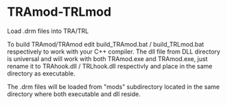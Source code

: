 # TRAmod-TRLmod
Load .drm files into TRA/TRL

To build TRAmod/TRAmod edit build_TRAmod.bat / build_TRLmod.bat respectively to work with your C++ compiler.
The dll file from DLL directory is universal and will work with both TRAmod.exe and TRAmod.exe, just rename it to TRAhook.dll / TRLhook.dll respectivly and place in the same directory as executable.

The .drm files will be loaded from "mods" subdirectory located in the same directory where both executable and dll reside.
